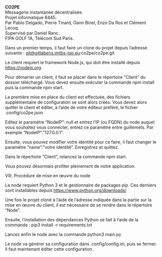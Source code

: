 **CO2PE**  
Messagerie instantanée décentralisée.  
Projet informatique 8445.  
Par Pablo Delgado, Pierre Tinard, Oann Binel, Enzo Da Ros et Clément Lecoq.  
Supervisé par Daniel Ranc.  
FIPA GOLF 1A, Télécom Sud Paris.  


Dans un premier temps, il faut faire un clone du projet depuis l’adresse suivante : git@gitlabens.imtbs-tsp.eu:co2pe/co2pe.git

Le client requiert le framework Node.js, qui doit être installé depuis https://nodejs.org

Pour démarrer un client, il faut se placer dans le répertoire “Client” du dossier téléchargé. 
Vous devez ensuite exécuter la commande npm install puis la commande npm start.

La première mise en place du client est effectuée, des fichiers supplémentaire de configuration se sont alors créés. Vous devez alors quitter le client et éditer, à l’aide de votre éditeur préféré, le fichier .config/co2pe.json

Editez le paramètre “NodeIP”: null et entrez l’IP (ou FQDN) du node auquel vous souhaitez vous connecter, entrez ce paramètre entre guillemets. Par exemple “NodeIP”:”127.0.0.1”.

Ensuite, vous pouvez modifier votre identité pour ce faire, il faut changer le paramètre “name”:”votre identité”. Enregistrez et quittez. 

Dans le répertoire “Client”, relancez la commande npm start. 

Vous pouvez désormais profiter pleinement de notre application.

VIII. Procédure de mise en œuvre du node

Le node requiert Python 3 et le gestionnaire de packages pip. Ces derniers sont installables depuis https://www.python.org/downloads/

Une fois le projet cloné à l’aide de l’adresse indiquée dans la partie sur la mise en œuvre du client, il est nécessaire de se rendre dans le répertoire “Node”.

Ensuite, l’installation des dépendances Python se fait à l’aide de la commande :
pip3 install -r requirements.txt

Lancez enfin le node avec la commande python3 main.py

Le node va générer sa configuration dans .config/config.ini, puis se fermer. Il faut maintenant éditer cette configuration.

